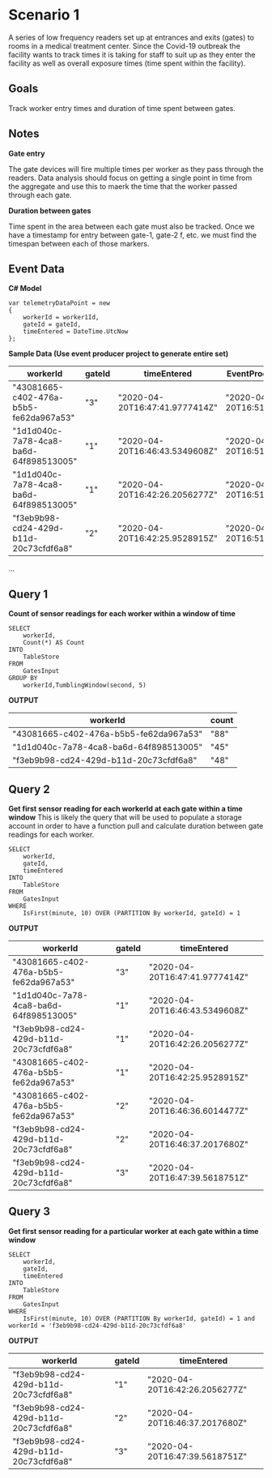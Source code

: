 # Scenario 1
A series of low frequency readers set up at entrances and exits (gates) to rooms in a medical treatment center. Since the Covid-19 outbreak the facility wants to track times it is taking for staff to suit up as they enter the facility as well as overall exposure times (time spent within the facility).

## Goals
Track worker entry times and duration of time spent between gates.

## Notes

**Gate entry**

The gate devices will fire multiple times per worker as they pass through the readers. Data analysis should focus on getting a single point in time from the aggregate and use this to maerk the time that the worker passed through each gate.

**Duration between gates**

Time spent in the area between each gate must also be tracked. Once we have a timestamp for entry between gate-1, gate-2 f, etc.  we must find the timespan between each of those markers.


## Event Data

**C# Model**

    var telemetryDataPoint = new
    {
        workerId = worker1Id,
        gateId = gateId,
        timeEntered = DateTime.UtcNow
    };

**Sample Data (Use event producer project to generate entire set)**	


| workerId | gateId | timeEntered | EventProcessedUtcTime | PartitionId | EventEnqueuedUtcTime |
| ------------- | ------------- | ------------- | ------------- | ------------- | ------------- |
| "43081665-c402-476a-b5b5-fe62da967a53" | "3" | "2020-04-20T16:47:41.9777414Z" |"2020-04-20T16:51:46.3526125Z" | 7 | "2020-04-20T16:47:40.1360000Z" |
| "1d1d040c-7a78-4ca8-ba6d-64f898513005" | "1" | "2020-04-20T16:46:43.5349608Z" |"2020-04-20T16:51:46.3526125Z" | 7 | "2020-04-20T16:47:40.1360000Z" |
| "1d1d040c-7a78-4ca8-ba6d-64f898513005" | "1" | "2020-04-20T16:42:26.2056277Z" |"2020-04-20T16:51:46.3526125Z" | 7 | "2020-04-20T16:47:40.1360000Z" |
| "f3eb9b98-cd24-429d-b11d-20c73cfdf6a8" | "2" | "2020-04-20T16:42:25.9528915Z" |"2020-04-20T16:51:46.3526125Z" | 7 | "2020-04-20T16:47:40.1360000Z" |
...

## Query 1

**Count of sensor readings for each worker within a window of time** 

    SELECT
        workerId,
        Count(*) AS Count
    INTO
        TableStore
    FROM
        GatesInput
    GROUP BY
        workerId,TumblingWindow(second, 5)
		
**OUTPUT**

| workerId | count |
| ------------- | ------------- |
| "43081665-c402-476a-b5b5-fe62da967a53" | "88" | 
| "1d1d040c-7a78-4ca8-ba6d-64f898513005" | "45" | 
| "f3eb9b98-cd24-429d-b11d-20c73cfdf6a8" | "48" | 


## Query 2
	
**Get first sensor reading for each workerId at each gate within a time window**
This is likely the query that will be used to populate a storage account in order to have a function pull and calculate duration between gate readings for each worker.

    SELECT
        workerId,
        gateId,
        timeEntered
    INTO
        TableStore
    FROM
        GatesInput
    WHERE
        IsFirst(minute, 10) OVER (PARTITION By workerId, gateId) = 1
	
**OUTPUT**

| workerId | gateId | timeEntered |
| ------------- | ------------- | ------------- |
| "43081665-c402-476a-b5b5-fe62da967a53" | "3" | "2020-04-20T16:47:41.9777414Z" |
| "1d1d040c-7a78-4ca8-ba6d-64f898513005" | "1" | "2020-04-20T16:46:43.5349608Z" |
| "f3eb9b98-cd24-429d-b11d-20c73cfdf6a8" | "1" | "2020-04-20T16:42:26.2056277Z" |
| "43081665-c402-476a-b5b5-fe62da967a53" | "1" | "2020-04-20T16:42:25.9528915Z" |
| "43081665-c402-476a-b5b5-fe62da967a53" | "2" | "2020-04-20T16:46:36.6014477Z" |
| "f3eb9b98-cd24-429d-b11d-20c73cfdf6a8" | "2" | "2020-04-20T16:46:37.2017680Z" |
| "f3eb9b98-cd24-429d-b11d-20c73cfdf6a8" | "3" | "2020-04-20T16:47:39.5618751Z" |

## Query 3
	
**Get first sensor reading for a particular worker at each gate within a time window**


    SELECT
        workerId,
        gateId,
        timeEntered
    INTO
        TableStore
    FROM
        GatesInput
    WHERE
        IsFirst(minute, 10) OVER (PARTITION By workerId, gateId) = 1 and workerId = 'f3eb9b98-cd24-429d-b11d-20c73cfdf6a8'
	
**OUTPUT**

| workerId | gateId | timeEntered |
| ------------- | ------------- | ------------- |
| "f3eb9b98-cd24-429d-b11d-20c73cfdf6a8" | "1" | "2020-04-20T16:42:26.2056277Z" |
| "f3eb9b98-cd24-429d-b11d-20c73cfdf6a8" | "2" | "2020-04-20T16:46:37.2017680Z" |
| "f3eb9b98-cd24-429d-b11d-20c73cfdf6a8" | "3" | "2020-04-20T16:47:39.5618751Z" |




